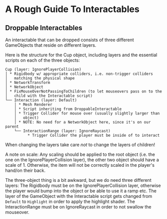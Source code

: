 # A Rough Guide To Interactables

## Droppable Interactables

An interactable that can be dropped consists of three different
GameObjects that reside on different layers.

Here is the structure for the Cup object, including layers and the
essential scripts on each of the three objects:

```
Cup (layer: IgnorePlayerCollision)
│ * Rigidbody w/ appropriate colliders, i.e. non-trigger colliders
│   matching the physical shape
│ * NetworkTransform
│ * NetworkObject
│ * FixMouseOverNotPassingToChildren (to let mouseovers pass on to the
│   child with the Interactable script)
└── Interaction (layer: Default)
    │ * Mesh Renderer
    │ * Script inheriting from DroppableInteractable
    │ * Trigger Collider for mouse over (usually slightly larger than
    │   object)
    │ * NOTE: No need for a NetworkObject here, since it's on our parent
    └── InteractionRange (layer: IgnoreRaycast)
          * Trigger Collider the player must be inside of to interact
```

When changing the layers take care *not* to change the layers of
children!

A note on scale:  Any scaling should be applied to the root object (i.e.
the one on the IgnorePlayerCollision layer), the other two object should
have a scale of 1.  Otherwise, the item will not be correctly scaled in
the player's hand/on their back.

The three-object thing is a bit awkward, but we do need three different
layers:  The Rigidbody must be on the IgnorePlayerCollision layer,
otherwise the player would bump into the object or be able to use it a
ramp etc. The layer of the GameObject with the Interactable script gets
changed from `Default` to `Highlight` in order to apply the highlight
shader. The InteractionRange must be on IgnoreRaycast in order to not
swallow the mouseover.
